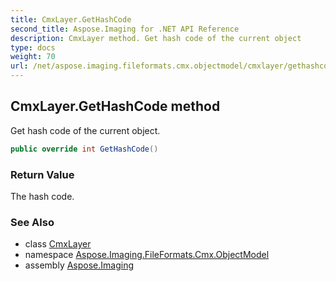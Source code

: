 ```yaml
---
title: CmxLayer.GetHashCode
second_title: Aspose.Imaging for .NET API Reference
description: CmxLayer method. Get hash code of the current object
type: docs
weight: 70
url: /net/aspose.imaging.fileformats.cmx.objectmodel/cmxlayer/gethashcode/
---
```

## CmxLayer.GetHashCode method

Get hash code of the current object.

```csharp
public override int GetHashCode()
```

### Return Value

The hash code.

### See Also

* class [CmxLayer](../)
* namespace [Aspose.Imaging.FileFormats.Cmx.ObjectModel](../../cmxlayer/)
* assembly [Aspose.Imaging](../../../)


